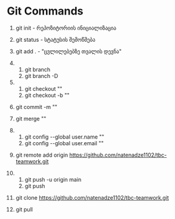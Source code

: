 # Git Commands

1) git init - რეპოზიტორიის ინიციალიზაცია

2) git status - სტატუსის შემოწმება

3) git add . - "ცვლილებებზე თვალის დევნა"

4) 1. git branch
   2. git branch -D

5) 1. git checkout ""
   2. git checkout -b ""

6) git commit -m ""

7) git merge ""

8) 1. git config --global user.name ""
   2. git config --global user.email ""

9) git remote add origin https://github.com/natenadze1102/tbc-teamwork.git

10) 1. git push -u origin main
    2. git push

11) git clone https://github.com/natenadze1102/tbc-teamwork.git

12) git pull
